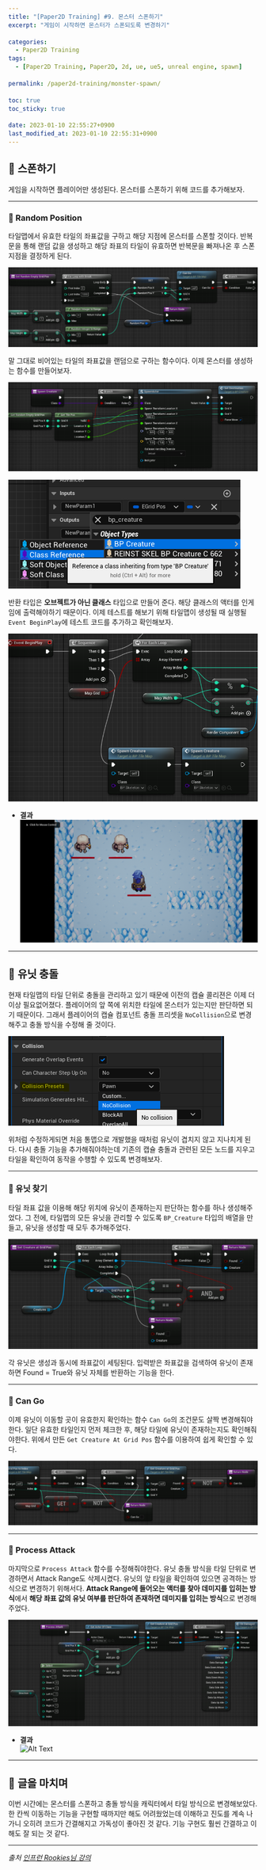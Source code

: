 ```yaml
---
title: "[Paper2D Training] #9. 몬스터 스폰하기"
excerpt: "게임이 시작하면 몬스터가 스폰되도록 변경하기"

categories:
  - Paper2D Training
tags:
  - [Paper2D Training, Paper2D, 2d, ue, ue5, unreal engine, spawn]

permalink: /paper2d-training/monster-spawn/

toc: true
toc_sticky: true

date: 2023-01-10 22:55:27+0900
last_modified_at: 2023-01-10 22:55:31+0900
---
```


## 👻 스폰하기
게임을 시작하면 플레이어만 생성된다. 몬스터를 스폰하기 위해 코드를 추가해보자.

***

### 🌱 Random Position
타일맵에서 유효한 타일의 좌표값을 구하고 해당 지점에 몬스터를 스폰할 것이다. 반복문을 통해 랜덤 값을 생성하고 해당 좌표의 타일이 유효하면 반복문을 빠져나온 후 스폰 지점을 결정하게 된다.

![Alt Text](/assets/images/posts_img/projects/paper2d-training/monster-spawn/get-random-empty-grid-pos.PNG)   

말 그대로 비어있는 타일의 좌표값을 랜덤으로 구하는 함수이다. 이제 몬스터를 생성하는 함수를 만들어보자.

![Alt Text](/assets/images/posts_img/projects/paper2d-training/monster-spawn/spawn-creature.PNG)   

![Alt Text](/assets/images/posts_img/projects/paper2d-training/monster-spawn/class-reference.PNG)   

반환 타입은 **오브젝트가 아닌 클래스** 타입으로 만들어 준다. 해당 클래스의 액터를 인게임에 출력해야하기 때문이다. 이제 테스트를 해보기 위해 타일맵이 생성될 때 실행될 ``` Event BeginPlay ```에 테스트 코드를 추가하고 확인해보자.

![Alt Text](/assets/images/posts_img/projects/paper2d-training/monster-spawn/spawn-test.PNG)   

- **결과**   
![Alt Text](/assets/images/posts_img/projects/paper2d-training/monster-spawn/spawn-monster.PNG)   

***

## 👻 유닛 충돌
현재 타일맵의 타일 단위로 충돌을 관리하고 있기 때문에 이전의 캡슐 콜리젼은 이제 더 이상 필요없어졌다. 플레이어의 앞 쪽에 위치한 타일에 몬스터가 있는지만 판단하면 되기 때문이다. 그래서 플레이어의 캡슐 컴포넌트 충돌 프리셋을 ``` NoCollision ```으로 변경해주고 충돌 방식을 수정해 줄 것이다.

![Alt Text](/assets/images/posts_img/projects/paper2d-training/monster-spawn/no-collision.PNG)   

위처럼 수정하게되면 처음 통맵으로 개발했을 때처럼 유닛이 겹치지 않고 지나치게 된다. 다시 충돌 기능을 추가해줘야하는데 기존의 캡슐 충돌과 관련된 모든 노드를 지우고 타일을 확인하여 동작을 수행할 수 있도록 변경해보자.

***

### 🌱 유닛 찾기
타일 좌표 값을 이용해 해당 위치에 유닛이 존재하는지 판단하는 함수를 하나 생성해주었다. 그 전에, 타일맵의 모든 유닛을 관리할 수 있도록 ``` BP_Creature ``` 타입의 배열을 만들고, 유닛을 생성할 때 모두 추가해주었다.

![Alt Text](/assets/images/posts_img/projects/paper2d-training/monster-spawn/get-creature-at-grid-pos.PNG)   

각 유닛은 생성과 동시에 좌표값이 세팅된다. 입력받은 좌표값을 검색하여 유닛이 존재하면 Found = True와 유닛 자체를 반환하는 기능을 한다.

***

### 🌱 Can Go
이제 유닛이 이동할 곳이 유효한지 확인하는 함수 ``` Can Go ```의 조건문도 살짝 변경해줘야한다. 일단 유효한 타일인지 먼저 체크한 후, 해당 타일에 유닛이 존재하는지도 확인해줘야한다. 위에서 만든 ``` Get Creature At Grid Pos ``` 함수를 이용하여 쉽게 확인할 수 있다.

![Alt Text](/assets/images/posts_img/projects/paper2d-training/monster-spawn/can-go.PNG)   

***

### 🌱 Process Attack
마지막으로 ``` Process Attack ``` 함수를 수정해줘야한다. 유닛 충돌 방식을 타일 단위로 변경하면서 Attack Range도 삭제시켰다. 유닛의 앞 타일을 확인하여 있으면 공격하는 방식으로 변경하기 위해서다. **Attack Range에 들어오는 액터를 찾아 데미지를 입히는 방식**에서 **해당 좌표 값의 유닛 여부를 판단하여 존재하면 데미지를 입히는 방식**으로 변경해주었다.

![Alt Text](/assets/images/posts_img/projects/paper2d-training/monster-spawn/process-attack.PNG)   

- **결과**   
![Alt Text](/assets/images/posts_img/projects/paper2d-training/monster-spawn/move-attack.gif)   

***

## 👻 글을 마치며
이번 시간에는 몬스터를 스폰하고 충돌 방식을 캐릭터에서 타일 방식으로 변경해보았다. 한 칸씩 이동하는 기능을 구현할 때까지만 해도 어려웠었는데 이해하고 진도를 계속 나가니 오히려 코드가 간결해지고 가독성이 좋아진 것 같다. 기능 구현도 훨씬 간결하고 이해도 잘 되는 것 같다.

***

_출처_
_[인프런 Rookies님 강의](https://inf.run/ji8q)_